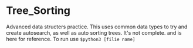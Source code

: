 # Tree_Sorting
Advanced data structers practice. This uses common data types to try and create autosearch, as well as auto sorting trees. It's not complete. and is here for reference. To run use `$python3 [filie name]`
